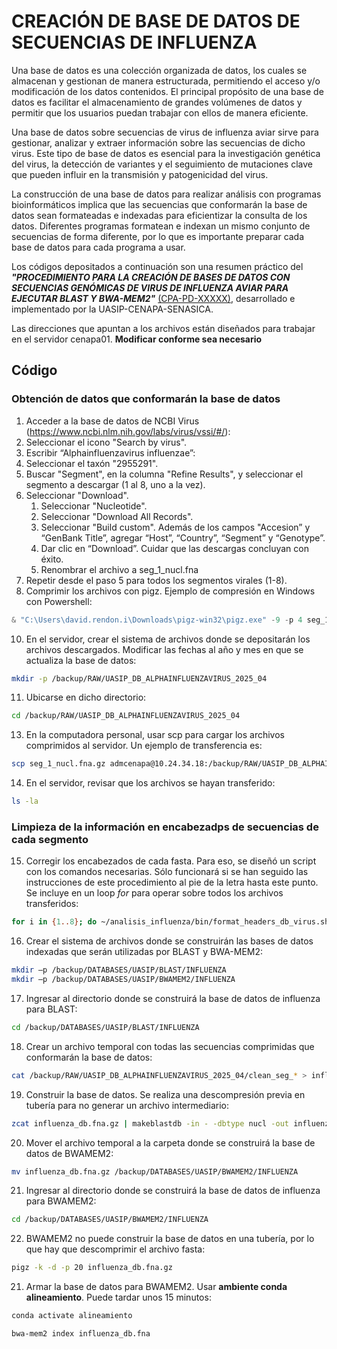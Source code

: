 # CREACIÓN DE BASE DE DATOS DE SECUENCIAS DE INFLUENZA

Una base de datos es una colección organizada de datos, los cuales se almacenan y gestionan de manera estructurada, permitiendo el acceso y/o modificación de los datos contenidos. El principal propósito de una base de datos es facilitar el almacenamiento de grandes volúmenes de datos y permitir que los usuarios puedan trabajar con ellos de manera eficiente.

Una base de datos sobre secuencias de virus de influenza aviar sirve para gestionar, analizar y extraer información sobre las secuencias de dicho virus. Este tipo de base de datos es esencial para la investigación genética del virus, la detección de variantes y el seguimiento de mutaciones clave que pueden influir en la transmisión y patogenicidad del virus.

La construcción de una base de datos para realizar análisis con programas bioinformáticos implica que las secuencias que conformarán la base de datos sean formateadas e indexadas para eficientizar la consulta de los datos. Diferentes programas formatean e indexan un mismo conjunto de secuencias de forma diferente, por lo que es importante preparar cada base de datos para cada programa a usar.

Los códigos depositados a continuación son una resumen práctico del ***"PROCEDIMIENTO PARA LA CREACIÓN DE BASES DE DATOS CON SECUENCIAS GENÓMICAS DE VIRUS DE INFLUENZA AVIAR PARA EJECUTAR BLAST Y BWA-MEM2"*** <ins>(CPA-PD-XXXXX)</ins>, desarrollado e implementado por la UASIP-CENAPA-SENASICA.

Las direcciones que apuntan a los archivos están diseñados para trabajar en el servidor cenapa01. **Modificar conforme sea necesario**

## Código

### Obtención de datos que conformarán la base de datos

1.	Acceder a la base de datos de NCBI Virus (https://www.ncbi.nlm.nih.gov/labs/virus/vssi/#/):
2.	Seleccionar el icono "Search by virus".
3.	Escribir “Alphainfluenzavirus influenzae”:
4.	Seleccionar el taxón "2955291". 
5.	Buscar "Segment", en la columna "Refine Results", y seleccionar el segmento a descargar (1 al 8, uno a la vez). 
6.	Seleccionar "Download".
    1. Seleccionar "Nucleotide".
    2.	Seleccionar "Download All Records".
    3.	Seleccionar "Build custom". Además de los campos "Accesion” y “GenBank Title”, agregar “Host”, “Country”, “Segment” y “Genotype”.
    4.	Dar clic en “Download”. Cuidar que las descargas concluyan con éxito.
    5.	Renombrar el archivo a seg_1_nucl.fna
7.	Repetir desde el paso 5 para todos los segmentos virales (1-8). 
8.	Comprimir los archivos con pigz. Ejemplo de compresión en Windows con Powershell:
```powershell
& "C:\Users\david.rendon.i\Downloads\pigz-win32\pigz.exe" -9 -p 4 seg_1_nucl.fna
```

10.	En el servidor, crear el sistema de archivos donde se depositarán los archivos descargados. Modificar las fechas al año y mes en que se actualiza la base de datos:
```bash
mkdir -p /backup/RAW/UASIP_DB_ALPHAINFLUENZAVIRUS_2025_04
```

11.	Ubicarse en dicho directorio:
```bash
cd /backup/RAW/UASIP_DB_ALPHAINFLUENZAVIRUS_2025_04
```

13.	En la computadora personal, usar scp para cargar los archivos comprimidos al servidor. Un ejemplo de transferencia es:
```bash
scp seg_1_nucl.fna.gz admcenapa@10.24.34.18:/backup/RAW/UASIP_DB_ALPHAINFLUENZAVIRUS_2025_04
```
14. En el servidor, revisar que los archivos se hayan transferido:
```bash
ls -la
```

### Limpieza de la información en encabezadps de secuencias de cada segmento

15.	Corregir los encabezados de cada fasta. Para eso, se diseñó un script con los comandos necesarias. Sólo funcionará si se han seguido las instrucciones de este procedimiento al pie de la letra hasta este punto. Se incluye en un loop *for* para operar sobre todos los archivos transferidos:
```bash
for i in {1..8}; do ~/analisis_influenza/bin/format_headers_db_virus.sh seg_"$i"_nucl.fasta.gz | pigz -9 -p20 -c >clean_seg_"$i"_nucl.fna.gz; done
```

16.	Crear el sistema de archivos donde se construirán las bases de datos indexadas que serán utilizadas por BLAST y BWA-MEM2:
```bash
mkdir –p /backup/DATABASES/UASIP/BLAST/INFLUENZA
mkdir –p /backup/DATABASES/UASIP/BWAMEM2/INFLUENZA
```

17.	Ingresar al directorio donde se construirá  la base de datos de influenza para BLAST:
```bash
cd /backup/DATABASES/UASIP/BLAST/INFLUENZA
```

18.	Crear un archivo temporal con todas las secuencias comprimidas que conformarán la base de datos:
```bash
cat /backup/RAW/UASIP_DB_ALPHAINFLUENZAVIRUS_2025_04/clean_seg_* > influenza_db.fna.gz
```

19.	Construir la base de datos. Se realiza una descompresión previa en tubería para no generar un archivo intermediario:
```bash
zcat influenza_db.fna.gz | makeblastdb -in - -dbtype nucl -out influenza_db -title influenza_db
```

20.	Mover el archivo temporal a la carpeta donde se construirá la base de datos de BWAMEM2:
```bash
mv influenza_db.fna.gz /backup/DATABASES/UASIP/BWAMEM2/INFLUENZA
```

21.	Ingresar al directorio donde se construirá la base de datos de influenza para BWAMEM2:
```bash
cd /backup/DATABASES/UASIP/BWAMEM2/INFLUENZA
```

22.	BWAMEM2 no puede construir la base de datos en una tubería, por lo que hay que descomprimir el archivo fasta:
```bash
pigz -k -d -p 20 influenza_db.fna.gz
```

21.	Armar la base de datos para BWAMEM2. Usar **ambiente conda alineamiento**. Puede tardar unos 15 minutos:
```bash
conda activate alineamiento

bwa-mem2 index influenza_db.fna
```